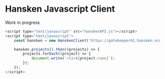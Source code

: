 # Hansken Javascript Client
Work in progress

```javascript
<script type="text/javascript" src="hanskenAPI.js"></script>
<script type="text/javascript">
    const hansken = new HanskenClient('https://gatekeeper01.hansken.org/gatekeeper');

    hansken.projects().then((projects) => {
        projects.forEach((project) => {
            document.write(`<li>${project.name}`);
        });
    });
</script>
```

